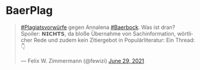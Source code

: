 # BaerPlag

<blockquote class="twitter-tweet" data-dnt="true" data-theme="light"><p lang="de" dir="ltr"><a href="https://twitter.com/hashtag/Plagiatsvorw%C3%BCrfe?src=hash&amp;ref_src=twsrc%5Etfw">#Plagiatsvorwürfe</a> gegen Annalena <a href="https://twitter.com/hashtag/Baerbock?src=hash&amp;ref_src=twsrc%5Etfw">#Baerbock</a>. Was ist dran?<br>Spoiler: 𝗡𝗜𝗖𝗛𝗧𝗦, da bloße Übernahme von Sachinformation, wörtlicher Rede und zudem kein Zitiergebot in Populärliteratur: Ein Thread: 👇</p>&mdash; Felix W. Zimmermann (@fewizi) <a href="https://twitter.com/fewizi/status/1409869123111342092?ref_src=twsrc%5Etfw">June 29, 2021</a></blockquote> <script async src="https://platform.twitter.com/widgets.js" charset="utf-8"></script> 